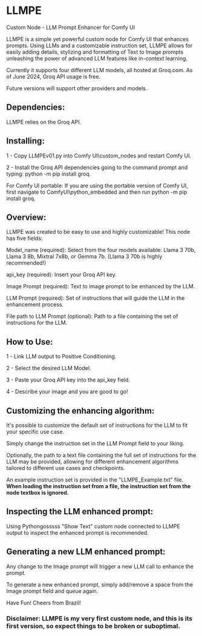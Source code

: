 # LLMPE
Custom Node - LLM Prompt Enhancer for Comfy UI

LLMPE is a simple yet powerful custom node for Comfy UI that enhances prompts.
Using LLMs and a customizable instruction set, LLMPE allows for easily adding details, stylizing and formatting of Text to Image prompts unleashing the power of advanced LLM features like in-context learning.

Currently it supports four different LLM models, all hosted at Groq.com. 
As of June 2024, Groq API usage is free. 

Future versions will support other providers and models.

## Dependencies:
LLMPE relies on the Groq API.

## Installing:

1 - Copy LLMPEv01.py into Comfy UI\custom_nodes and restart Comfy UI.

2 - Install the Groq API dependencies going to the command prompt and typing: python -m pip install groq.

For Comfy UI portable:
If you are using the portable version of Comfy UI, first navigate to ComfyUI\python_embedded and then run python -m pip install groq.

## Overview:
LLMPE was created to be easy to use and highly customizable! 
This node has five fields:

Model_name (required): Select from the four models available: Llama 3 70b, Llama 3 8b, Mixtral 7x8b, or Gemma 7b. (Llama 3 70b is highly recommended!)

api_key (required): Insert your Groq API key.

Image Prompt (required): Text to image prompt to be enhanced by the LLM.

LLM Prompt (required): Set of instructions that will guide the LLM in the enhancement process.

File path to LLM Prompt (optional): Path to a file containing the set of instructions for the LLM.

## How to Use:

1 - Link LLM output to Positive Conditioning.

2 - Select the desired LLM Model.

3 - Paste your Groq API key into the api_key field.

4 - Describe your image and you are good to go!

## Customizing the enhancing algorithm:
It's possible to customize the default set of instructions for the LLM to fit your specific use case. 

Simply change the instruction set in the LLM Prompt field to your liking.

Optionally, the path to a text file containing the full set of instructions for the LLM may be provided, allowing for different enhancement algorithms tailored to different use cases and checkpoints.

An example instruction set is provided in the "LLMPE_Example.txt" file.
**When loading the instruction set from a file, the instruction set from the node textbox is ignored.**

## Inspecting the LLM enhanced prompt:
Using Pythongosssss "Show Text" custom node connected to LLMPE output to inspect the enhanced prompt is recommended.

## Generating a new LLM enhanced prompt:
Any change to the Image prompt will trigger a new LLM call to enhance the prompt. 

To generate a new enhanced prompt, simply add/remove a space from the Image prompt field and queue again.

Have Fun! Cheers from Brazil!

### Disclaimer: LLMPE is my very first custom node, and this is its first version, so expect things to be broken or suboptimal.

